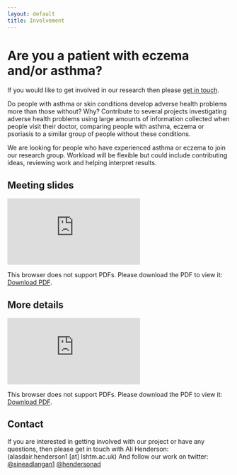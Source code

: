 ```yaml
---
layout: default
title: Involvement
---
```

# Are you a patient with eczema and/or asthma? 
If you would like to get involved in our research then please [get in touch](mailto:alasdair.henderson1@lshtm.ac.uk). 

Do people with asthma or skin conditions develop adverse health problems more than those without? Why?
Contribute to several projects investigating adverse health problems using large amounts of information collected when people visit their doctor, 
comparing people with asthma, eczema or psoriasis to a similar group of people without these conditions.  

We are looking for people who have experienced asthma or eczema to join our research group. 
Workload will be flexible but could include contributing ideas, reviewing work and helping interpret results.

## Meeting slides
<object data="https://a-henderson91.github.io/MICAC/pages/202904_Multimorbidity2.pdf" type="application/pdf" width="750px" height="750px">
    <embed src="https://a-henderson91.github.io/MICAC/pages/202904_Multimorbidity2.pdf" type="application/pdf">
        <p>This browser does not support PDFs. Please download the PDF to view it: <a href="https://a-henderson91.github.io/MICAC/pages/202904_Multimorbidity2.pdf">Download PDF</a>.</p>
    </embed>
</object>

## More details
<object data="https://a-henderson91.github.io/MICAC/pages/PPI people in research v4.pdf" type="application/pdf" width="750px" height="750px">
    <embed src="https://a-henderson91.github.io/MICAC/pages/PPI people in research v4.pdf" type="application/pdf">
        <p>This browser does not support PDFs. Please download the PDF to view it: <a href="https://a-henderson91.github.io/MICAC/pages/PPI people in research v4.pdf">Download PDF</a>.</p>
    </embed>
</object>

## Contact
If you are interested in getting involved with our project or have any questions, then please get in touch with Ali Henderson: (alasdair.henderson1 [at] lshtm.ac.uk)
And follow our work on twitter: [@sineadlangan1](https://twitter.com/sineadlangan1) [@hendersonad](https://twitter.com/hendersonad) 
